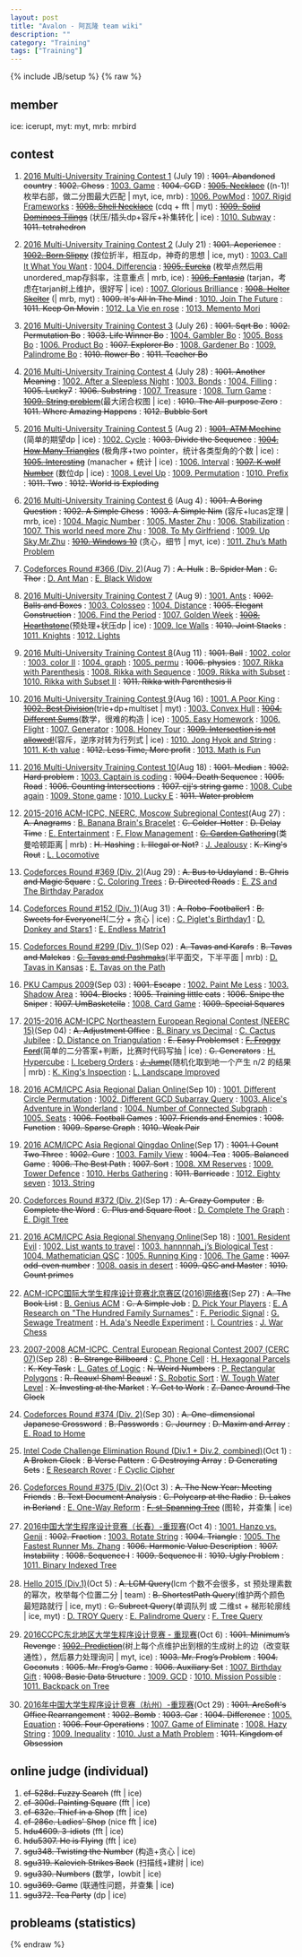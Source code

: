 ```yaml
---
layout: post
title: "Avalon - 阿瓦隆 team wiki"
description: ""
category: "Training"
tags: ["Training"]
---
```

{% include JB/setup %}
{% raw %}

## member
ice: icerupt, myt: myt, mrb: mrbird

## contest

1. [2016 Multi-University Training Contest 1][1] (July 19)
:  <del>1001. Abandoned country</del>
:  <del>1002. Chess</del>
:  [1003. Game][2]
:  <del>1004. GCD</del>
:  <del>[1005. Necklace][3]</del> ((n-1)!枚举右部，做二分图最大匹配 \| myt, ice, mrb)
:  [1006. PowMod][4]
:  [1007. Rigid Frameworks][5]
:  <del>[1008. Shell Necklace][6]</del> (cdq + fft \| myt)
:  <del>[1009. Solid Dominoes Tilings][7]</del> (状压/插头dp+容斥+补集转化 \| ice)
:  [1010. Subway][8]
:  <del>1011. tetrahedron</del>

2. [2016 Multi-University Training Contest 2][9] (July 21)
:  <del>1001. Acperience</del>
:  <del>[1002. Born Slippy][10]</del> (按位折半，相互dp，神奇的思想 \| ice, myt)
:  [1003. Call It What You Want][11]
:  [1004. Differencia][12]
:  <del>[1005. Eureka][13]</del> (枚举点然后用unordered\_map存斜率，注意重点 \| mrb, ice)
:  <del>[1006. Fantasia][14]</del> (tarjan，考虑在tarjan树上维护，很好写 \| ice)
:  [1007. Glorious Brilliance][15]
:  <del>[1008. Helter Skelter][16]</del> (\| mrb, myt)
:  <del>1009. It's All In The Mind</del>
:  [1010. Join The Future][17]
:  <del>1011. Keep On Movin</del>
:  [1012. La Vie en rose][18]
:  [1013. Memento Mori][19]

3. [2016 Multi-University Training Contest 3][20] (July 26)
:  <del>1001. Sqrt Bo</del>
:  <del>1002. Permutation Bo</del>
:  <del>1003. Life Winner Bo</del>
:  [1004. Gambler Bo][21]
:  [1005. Boss Bo][22]
:  [1006. Product Bo][23]
:  <del>1007. Explorer Bo</del>
:  [1008. Gardener Bo][24]
:  [1009. Palindrome Bo][25]
:  <del>1010. Rower Bo</del>
:  <del>1011. Teacher Bo</del>

4. [2016 Multi-University Training Contest 4][26] (July 28)
:  <del>1001. Another Meaning</del>
:  [1002. After a Sleepless Night][27]
:  [1003. Bonds][28]
:  [1004. Filling][29]
:  <del>1005. Lucky7</del>
:  <del>1006. Substring</del>
:  [1007. Treasure][30]
:  [1008. Turn Game][31]
:  <del>[1009. String problem][32]</del>(最大闭合权图 \| ice)
:  <del>1010. The All-purpose Zero</del>
:  <del>1011. Where Amazing Happens</del>
:  <del>1012. Bubble Sort</del>

5. [2016 Multi-University Training Contest 5][33] (Aug 2)
:  <del>[1001. ATM Mechine][34]</del> (简单的期望dp \| ice)
:  [1002. Cycle][35]
:  <del>1003. Divide the Sequence</del>
:  <del>[1004. How Many Triangles][36]</del> (极角序+two pointer，统计各类型角的个数 \| ice)
:  <del>[1005. Interesting][37]</del> (manacher + 统计 \| ice)
:  [1006. Interval][38]
:  <del>[1007. K-wolf Number][39]</del> (数位dp \| ice)
:  [1008. Level Up][40]
:  [1009. Permutation][41]
:  [1010. Prefix][42]
:  <del>1011. Two</del>
:  <del>1012. World is Exploding</del>

6. [2016 Multi-University Training Contest 6][43] (Aug 4)
:  <del>1001. A Boring Question</del>
:  <del>1002. A Simple Chess</del>
:  <del>1003. A Simple Nim</del> (容斥+lucas定理 \| mrb, ice)
:  [1004. Magic Number][44]
:  [1005. Master Zhu][45]
:  [1006. Stabilization][46]
:  [1007. This world need more Zhu][47]
:  [1008. To My Girlfriend][48]
:  [1009. Up Sky,Mr.Zhu][49]
:  <del>[1010. Windows 10][50]</del> (贪心，细节 \| myt, ice)
:  [1011. Zhu’s Math Problem][51]

7. [Codeforces Round #366 (Div. 2)][118](Aug 7)
:   <del>A. Hulk</del>
:   <del>B. Spider Man</del>
:   <del>C. Thor</del>
:   [D. Ant Man][119]
:   [E. Black Widow][120]

8. [2016 Multi-University Training Contest 7][52] (Aug 9)
:  [1001. Ants][53]
:  <del>1002. Balls and Boxes</del>
:  [1003. Colosseo][54]
:  [1004. Distance][55]
:  <del>1005. Elegant Construction</del>
:  [1006. Find the Period][56]
:  [1007. Golden Week][57]
:  <del>[1008. Hearthstone][58]</del>(预处理+状压dp \| ice)
:  [1009. Ice Walls][59]
:  <del>1010. Joint Stacks</del>
:  [1011. Knights][60]
:  [1012. Lights][61]

9. [2016 Multi-University Training Contest 8][62](Aug 11)
:  <del>1001. Ball</del>
:  [1002. color][63]
:  [1003. color II][64]
:  [1004. graph][65]
:  [1005. permu][66]
:  <del>1006. physics</del>
:  [1007. Rikka with Parenthesis][67]
:  [1008. Rikka with Sequence][68]
:  [1009. Rikka with Subset][69]
:  [1010. Rikka with Subset II][70]
:  <del>1011. Rikka with Parenthesis II</del>

10. [2016 Multi-University Training Contest 9][71](Aug 16)
:  [1001. A Poor King][72]
:  <del>[1002. Best Division][73]</del>(trie+dp+multiset \| myt)
:  [1003. Convex Hull][74]
:  <del>[1004. Different Sums][75]</del>(数学，很难的构造 \| ice)
:  [1005. Easy Homework][76]
:  [1006. Flight][77]
:  [1007. Generator][78]
:  [1008. Honey Tour][79]
:  <del>[1009. Intersection is not allowed!][80]</del>(容斥，逆序对转为行列式 \| ice)
:  [1010. Jong Hyok and String][81]
:  [1011. K-th value][82]
:  <del>1012. Less Time, More profit</del>
:  [1013. Math is Fun][83]

11. [2016 Multi-University Training Contest 10][84](Aug 18)
:  <del>1001. Median</del>
:  <del>1002. Hard problem</del>
:  [1003. Captain is coding][85]
:  <del>1004. Death Sequence</del>
:  <del>1005. Road</del>
:  <del>1006. Counting Intersections</del>
:  <del>1007. cjj's string game</del>
:  [1008. Cube again][86]
:  [1009. Stone game][87]
:  [1010. Lucky E][88]
:  <del>1011. Water problem</del>

12. [2015-2016 ACM-ICPC, NEERC, Moscow Subregional Contest][89](Aug 27)
:  <del>A. Anagrams</del>
:  [B. Banana Brain's Bracelet][90]
:  <del>C. Colder-Hotter</del>
:  <del>D. Delay Time</del>
:  [E. Entertainment][91]
:  [F. Flow Management][92]
:  <del>[G. Garden Gathering][93]</del>(类曼哈顿距离 \| mrb)
:  <del>H. Hashing</del>
:  <del>I. Illegal or Not?</del>
:  [J. Jealousy][94]
:  <del>K. King's Rout</del>
:  [L. Locomotive][95]

13. [Codeforces Round #369 (Div. 2)][121](Aug 29)
:   <del>A. Bus to Udayland</del>
:   <del>B. Chris and Magic Square</del>
:   [C. Coloring Trees][122]
:   <del>D. Directed Roads</del>
:   [E. ZS and The Birthday Paradox][123]

14. [Codeforces Round #152 (Div. 1)][96](Aug 31)
:  <del>A. Robo-Footballer1</del>
:  <del>B. Sweets for Everyone!1</del>(二分 + 贪心 \| ice)
:  [C. Piglet's Birthday1][97]
:  [D. Donkey and Stars1][98]
:  [E. Endless Matrix1][99]

15. [Codeforces Round #299 (Div. 1)][100](Sep 02)
:  <del>A. Tavas and Karafs</del>
:  <del>B. Tavas and Malekas</del>
:  <del>[C. Tavas and Pashmaks][101]</del>(半平面交，下半平面 \| mrb)
:  [D. Tavas in Kansas][102]
:  [E. Tavas on the Path][103]

16. [PKU Campus 2009][114](Sep 03)
:   <del>1001. Escape</del>
:   [1002. Paint Me Less][115]
:   [1003. Shadow Area][116]
:   <del>1004. Blocks</del>
:   <del>1005. Training little cats</del>
:   <del>1006. Snipe the Sniper</del>
:   <del>1007. UmBasketella</del>
:   [1008. Card Game][117]
:   <del>1009. Special Squares</del>

17. [2015-2016 ACM-ICPC Northeastern European Regional Contest (NEERC 15)][104](Sep 04)
:   <del>A. Adjustment Office</del>
:   [B. Binary vs Decimal][105]
:   [C. Cactus Jubilee][106]
:   [D. Distance on Triangulation][107]
:   <del>E. Easy Problemset</del>
:   <del>[F. Froggy Ford][108]</del>(简单的二分答案+判断，比赛时代码写抽 \| ice)
:   <del>G. Generators</del>
:   [H. Hypercube][109]
:   [I. Iceberg Orders][110]
:   <del>[J. Jump][111]</del>(随机化取到地一个产生 n/2 的结果 \| mrb)
:   [K. King's Inspection][112]
:   [L. Landscape Improved][113]

18. [2016 ACM/ICPC Asia Regional Dalian Online][127](Sep 10)
:  [1001. Different Circle Permutation][128]
:  [1002. Different GCD Subarray Query][129]
:  [1003. Alice's Adventure in Wonderland][130]
:  [1004. Number of Connected Subgraph][131]
:  [1005. Seats][132]
:  <del>1006. Football Games</del>
:  <del>1007. Friends and Enemies</del>
:  <del>1008. Function</del>
:  <del>1009. Sparse Graph</del>
:  <del>1010. Weak Pair</del>

19. [2016 ACM/ICPC Asia Regional Qingdao Online][133](Sep 17)
:  <del>1001. I Count Two Three</del>
:  <del>1002. Cure</del>
:  [1003. Family View][134]
:  <del>1004. Tea</del>
:  <del>1005. Balanced Game</del>
:  <del>1006. The Best Path</del>
:  <del>1007. Sort</del>
:  [1008. XM Reserves][135]
:  [1009. Tower Defence][136]
:  [1010. Herbs Gathering][137]
:  <del>1011. Barricade</del>
:  [1012. Eighty seven][138]
:  [1013. String][139]

20. [Codeforces Round #372 (Div. 2)][124](Sep 17)
:   <del>A. Crazy Computer</del>
:   <del>B. Complete the Word</del>
:   <del>C. Plus and Square Root</del>
:   [D. Complete The Graph][125]
:   [E. Digit Tree][126]

21. [2016 ACM/ICPC Asia Regional Shenyang Online][140](Sep 18)
:  [1001. Resident Evil][141]
:  [1002. List wants to travel][142]
:  [1003. hannnnah\_j’s Biological Test][143]
:  [1004. Mathematician QSC][144]
:  [1005. Running King][145]
:  [1006. The Game][146]
:  <del>1007. odd-even number</del>
:  [1008. oasis in desert][147]
:  <del>1009. QSC and Master</del>
:  <del>1010. Count primes</del>

22. [ACM-ICPC国际大学生程序设计竞赛北京赛区(2016)网络赛][148](Sep 27)
:   <del>A. The Book List</del>
:   [B. Genius ACM][149]
:   <del>C. A Simple Job</del>
:   [D. Pick Your Players][150]
:   [E. A Research on "The Hundred Family Surnames"][151]
:   [F. Periodic Signal][152]
:   [G. Sewage Treatment][153]
:   [H. Ada's Needle Experiment][154]
:   [I. Countries][155]
:   [J. War Chess][156]

23. [2007-2008 ACM-ICPC, Central European Regional Contest 2007 (CERC 07)][157](Sep 28)
:   <del>B. Strange Billboard</del>
:   [C. Phone Cell][158]
:   [H. Hexagonal Parcels][159]
:   <del>K. Key Task</del>
:   [L. Gates of Logic][160]
:   <del>N. Weird Numbers</del>
:   [P. Rectangular Polygons][161]
:   <del>R. Reaux! Sham! Beaux!</del>
:   [S. Robotic Sort][162]
:   [W. Tough Water Level][163]
:   <del>X. Investing at the Market</del>
:   <del>Y. Get to Work</del>
:   <del>Z. Dance Around The Clock</del>

24. [Codeforces Round #374 (Div. 2)][164](Sep 30)
:   <del>A. One-dimensional Japanese Crossword</del>
:   <del>B. Passwords</del>
:   <del>C. Journey</del>
:   <del>D. Maxim and Array</del>
:   [E. Road to Home][165]

25. [Intel Code Challenge Elimination Round (Div.1 + Div.2, combined)][166](Oct 1)
:   <del>A Broken Clock</del>
:   <del>B Verse Pattern</del>
:   <del>C Destroying Array</del>
:   <del>D Generating Sets</del>
:   [E Research Rover][167]
:   [F Cyclic Cipher][168]

26. [Codeforces Round #375 (Div. 2)][169](Oct 3)
:   <del>A. The New Year: Meeting Friends</del>
:   <del>B. Text Document Analysis</del>
:   <del>C. Polycarp at the Radio</del>
:   <del>D. Lakes in Berland</del>
:   [E. One-Way Reform][170]
:   <del>[F. st-Spanning Tree][171]</del> (图轮，并查集 \| ice)

27. [2016中国大学生程序设计竞赛（长春）-重现赛][172](Oct 4)
:   [1001. Hanzo vs. Genji][173]
:   <del>1002. Fraction</del>
:   [1003. Rotate String][174]
:   <del>1004. Triangle</del>
:   [1005. The Fastest Runner Ms. Zhang][175]
:   <del>1006. Harmonic Value Description</del>
:   <del>1007. Instability</del>
:   <del>1008. Sequence I</del>
:   <del>1009. Sequence II</del>
:   <del>1010. Ugly Problem</del>
:   [1011. Binary Indexed Tree][176]

28. [Hello 2015 (Div.1)][177](Oct 5)
:   <del>A. LCM Query</del>(lcm 个数不会很多，st 预处理素数的幂次，枚举每个位置二分 | team)
:   <del>B. ShortestPath Query</del>(维护两个颜色最短路就行 | ice, myt)
:   <del>C. Subrect Query</del>(单调队列 或 二维st + 梯形轮廓线 | ice, myt)
:   [D. TROY Query][178]
:   [E. Palindrome Query][179]
:   [F. Tree Query][180]

29. [2016CCPC东北地区大学生程序设计竞赛 - 重现赛][181](Oct 6)
:   <del>1001. Minimum’s Revenge</del>
:   <del>[1002. Prediction][182]</del>(树上每个点维护出到根的生成树上的边（改变联通性），然后暴力处理询问 | myt, ice)
:   <del>1003. Mr. Frog’s Problem</del>
:   <del>1004. Coconuts</del>
:   <del>1005. Mr. Frog’s Game</del>
:   <del>1006. Auxiliary Set</del>
:   [1007. Birthday Gift][183]
:   <del>1008. Basic Data Structure</del>
:   [1009. GCD][184]
:   [1010. Mission Possible][185]
:   [1011. Backpack on Tree][186]

30. [2016年中国大学生程序设计竞赛（杭州）-重现赛][187](Oct 29)
:  <del>1001. ArcSoft's Office Rearrangement</del>
:  <del>1002. Bomb</del>
:  <del>1003. Car</del>
:  <del>1004. Difference</del>
:  [1005. Equation][188]
:  <del>1006. Four Operations</del>
:  [1007. Game of Eliminate][189]
:  [1008. Hazy String][190]
:  [1009. Inequality][191]
:  [1010. Just a Math Problem][192]
:  <del>1011. Kingdom of Obsession</del>

## online judge (individual)

1. <del>cf-528d. Fuzzy Search</del> (fft \| ice)
2. <del>cf-300d. Painting Square</del> (fft \| ice)
3. <del>cf-632e. Thief in a Shop</del> (fft \| ice)
4. <del>cf-286e. Ladies' Shop</del> (nice fft \| ice)
5. <del>hdu4609. 3-idiots</del> (fft \| ice)
6. <del>hdu5307. He is Flying</del> (fft \| ice)
7. <del>sgu348. Twisting the Number</del> (构造+贪心 \| ice)
8. <del>sgu319. Kalevich Strikes Back</del> (扫描线+建树 \| ice)
9. <del>sgu330. Numbers</del> (数学，lowbit \| ice)
10. <del>sgu369. Game</del> (联通性问题，并查集 \| ice)
11. <del>sgu372. Tea Party</del> (dp \| ice)

## probleams (statistics)

[1]: http://acm.hdu.edu.cn/contests/contest_show.php?cid=704
[2]: http://acm.hdu.edu.cn/showproblem.php?pid=5725
[3]: http://acm.hdu.edu.cn/showproblem.php?pid=5727
[4]: http://acm.hdu.edu.cn/showproblem.php?pid=5728
[5]: http://acm.hdu.edu.cn/showproblem.php?pid=5729
[6]: http://acm.hdu.edu.cn/showproblem.php?pid=5730
[7]: http://acm.hdu.edu.cn/showproblem.php?pid=5731
[8]: http://acm.hdu.edu.cn/showproblem.php?pid=5732

[9]: http://acm.hdu.edu.cn/contests/contest_show.php?cid=705
[10]: http://acm.hdu.edu.cn/showproblem.php?pid=5735
[11]: http://acm.hdu.edu.cn/showproblem.php?pid=5736
[12]: http://acm.hdu.edu.cn/showproblem.php?pid=5737
[13]: http://acm.hdu.edu.cn/showproblem.php?pid=5738
[14]: http://acm.hdu.edu.cn/showproblem.php?pid=5739
[15]: http://acm.hdu.edu.cn/showproblem.php?pid=5740
[16]: http://acm.hdu.edu.cn/showproblem.php?pid=5741
[17]: http://acm.hdu.edu.cn/showproblem.php?pid=5743
[18]: http://acm.hdu.edu.cn/showproblem.php?pid=5745
[19]: http://acm.hdu.edu.cn/showproblem.php?pid=5746

[20]: http://acm.hdu.edu.cn/contests/contest_show.php?cid=706
[21]: http://acm.hdu.edu.cn/showproblem.php?pid=5755
[22]: http://acm.hdu.edu.cn/showproblem.php?pid=5756
[23]: http://acm.hdu.edu.cn/showproblem.php?pid=5757
[24]: http://acm.hdu.edu.cn/showproblem.php?pid=5759
[25]: http://acm.hdu.edu.cn/showproblem.php?pid=5760

[26]: http://acm.hdu.edu.cn/contests/contest_show.php?cid=707
[27]: http://acm.hdu.edu.cn/showproblem.php?pid=5764
[28]: http://acm.hdu.edu.cn/showproblem.php?pid=5765
[29]: http://acm.hdu.edu.cn/showproblem.php?pid=5766
[30]: http://acm.hdu.edu.cn/showproblem.php?pid=5770
[31]: http://acm.hdu.edu.cn/showproblem.php?pid=5771
[32]: http://acm.hdu.edu.cn/showproblem.php?pid=5772

[33]: http://acm.hdu.edu.cn/contests/contest_show.php?cid=708
[34]: http://acm.hdu.edu.cn/showproblem.php?pid=5781
[35]: http://acm.hdu.edu.cn/showproblem.php?pid=5782
[36]: http://acm.hdu.edu.cn/showproblem.php?pid=5784
[37]: http://acm.hdu.edu.cn/showproblem.php?pid=5785
[38]: http://acm.hdu.edu.cn/showproblem.php?pid=5786
[39]: http://acm.hdu.edu.cn/showproblem.php?pid=5787
[40]: http://acm.hdu.edu.cn/showproblem.php?pid=5788
[41]: http://acm.hdu.edu.cn/showproblem.php?pid=5789
[42]: http://acm.hdu.edu.cn/showproblem.php?pid=5790

[43]: http://acm.hdu.edu.cn/contests/contest_show.php?cid=709
[44]: http://acm.hdu.edu.cn/showproblem.php?pid=5796
[45]: http://acm.hdu.edu.cn/showproblem.php?pid=5797
[46]: http://acm.hdu.edu.cn/showproblem.php?pid=5798
[47]: http://acm.hdu.edu.cn/showproblem.php?pid=5799
[48]: http://acm.hdu.edu.cn/showproblem.php?pid=5800
[49]: http://acm.hdu.edu.cn/showproblem.php?pid=5801
[50]: http://acm.hdu.edu.cn/showproblem.php?pid=5802
[51]: http://acm.hdu.edu.cn/showproblem.php?pid=5803

[52]: http://acm.hdu.edu.cn/contests/contest_show.php?cid=710
[53]: http://acm.hdu.edu.cn/showproblem.php?pid=5809
[54]: http://acm.hdu.edu.cn/showproblem.php?pid=5811
[55]: http://acm.hdu.edu.cn/showproblem.php?pid=5812
[56]: http://acm.hdu.edu.cn/showproblem.php?pid=5814
[57]: http://acm.hdu.edu.cn/showproblem.php?pid=5815
[58]: http://acm.hdu.edu.cn/showproblem.php?pid=5816
[59]: http://acm.hdu.edu.cn/showproblem.php?pid=5817
[60]: http://acm.hdu.edu.cn/showproblem.php?pid=5819
[61]: http://acm.hdu.edu.cn/showproblem.php?pid=5820

[62]: http://acm.hdu.edu.cn/contests/contest_show.php?cid=711
[63]: http://acm.hdu.edu.cn/showproblem.php?pid=5822
[64]: http://acm.hdu.edu.cn/showproblem.php?pid=5823
[65]: http://acm.hdu.edu.cn/showproblem.php?pid=5824
[66]: http://acm.hdu.edu.cn/showproblem.php?pid=5825
[67]: http://acm.hdu.edu.cn/showproblem.php?pid=5827
[68]: http://acm.hdu.edu.cn/showproblem.php?pid=5828
[69]: http://acm.hdu.edu.cn/showproblem.php?pid=5829
[70]: http://acm.hdu.edu.cn/showproblem.php?pid=5830

[71]: http://acm.hdu.edu.cn/contests/contest_show.php?cid=712
[72]: http://acm.hdu.edu.cn/showproblem.php?pid=5844
[73]: http://acm.hdu.edu.cn/showproblem.php?pid=5845
[74]: http://acm.hdu.edu.cn/showproblem.php?pid=5846
[75]: http://acm.hdu.edu.cn/showproblem.php?pid=5847
[76]: http://acm.hdu.edu.cn/showproblem.php?pid=5848
[77]: http://acm.hdu.edu.cn/showproblem.php?pid=5849
[78]: http://acm.hdu.edu.cn/showproblem.php?pid=5850
[79]: http://acm.hdu.edu.cn/showproblem.php?pid=5851
[80]: http://acm.hdu.edu.cn/showproblem.php?pid=5852
[81]: http://acm.hdu.edu.cn/showproblem.php?pid=5853
[82]: http://acm.hdu.edu.cn/showproblem.php?pid=5854
[83]: http://acm.hdu.edu.cn/showproblem.php?pid=5856

[84]: http://acm.split.hdu.edu.cn/contests/contest_show.php?cid=713
[85]: http://acm.split.hdu.edu.cn/showproblem.php?pid=5859
[86]: http://acm.split.hdu.edu.cn/showproblem.php?pid=5864
[87]: http://acm.split.hdu.edu.cn/showproblem.php?pid=5865
[88]: http://acm.split.hdu.edu.cn/showproblem.php?pid=5866

[89]: http://codeforces.com/gym/100792
[90]: http://codeforces.com/gym/100792/problem/B
[91]: http://codeforces.com/gym/100792/problem/E
[92]: http://codeforces.com/gym/100792/problem/F
[93]: http://codeforces.com/gym/100792/problem/G
[94]: http://codeforces.com/gym/100792/problem/J
[95]: http://codeforces.com/gym/100792/problem/L

[96]: http://codeforces.com/contest/249
[97]: http://codeforces.com/contest/249/problem/C
[98]: http://codeforces.com/contest/249/problem/D
[99]: http://codeforces.com/contest/249/problem/E

[100]: http://codeforces.com/contest/536
[101]: http://codeforces.com/contest/536/problem/C
[102]: http://codeforces.com/contest/536/problem/D
[103]: http://codeforces.com/contest/536/problem/E

[104]: http://codeforces.com/gym/100851
[105]: http://codeforces.com/gym/100851/problem/B
[106]: http://codeforces.com/gym/100851/problem/C
[107]: http://codeforces.com/gym/100851/problem/D
[108]: http://codeforces.com/gym/100851/problem/F
[109]: http://codeforces.com/gym/100851/problem/H
[110]: http://codeforces.com/gym/100851/problem/I
[111]: http://codeforces.com/gym/100851/problem/J
[112]: http://codeforces.com/gym/100851/problem/K
[113]: http://codeforces.com/gym/100851/problem/L

[114]: http://poj.org/searchproblem?field=source&key=PKU+Campus+2009+%28POJ+Monthly+Contest+%E2%80%93+2009.05.17%29
[115]: http://poj.org/problem?id=3732
[116]: http://poj.org/problem?id=3733
[117]: http://poj.org/problem?id=3738

[118]: http://codeforces.com/contest/705
[119]: http://codeforces.com/contest/705/problem/D
[120]: http://codeforces.com/contest/705/problem/E

[121]: http://codeforces.com/contest/711
[122]: http://codeforces.com/contest/711/problem/C
[123]: http://codeforces.com/contest/711/problem/E

[124]: http://codeforces.com/contest/716
[125]: http://codeforces.com/contest/716/problem/D
[126]: http://codeforces.com/contest/716/problem/E

[127]: http://acm.hdu.edu.cn/contests/contest_show.php?cid=725
[128]: http://acm.hdu.edu.cn/showproblem.php?pid=5868
[129]: http://acm.hdu.edu.cn/showproblem.php?pid=5869
[130]: http://acm.hdu.edu.cn/showproblem.php?pid=5870
[131]: http://acm.hdu.edu.cn/showproblem.php?pid=5871
[132]: http://acm.hdu.edu.cn/showproblem.php?pid=5872

[133]: http://acm.hdu.edu.cn/contests/contest_show.php?cid=723
[134]: http://acm.hdu.edu.cn/showproblem.php?pid=5880
[135]: http://acm.hdu.edu.cn/showproblem.php?pid=5885
[136]: http://acm.hdu.edu.cn/showproblem.php?pid=5886
[137]: http://acm.hdu.edu.cn/showproblem.php?pid=5887
[138]: http://acm.hdu.edu.cn/showproblem.php?pid=5890
[139]: http://acm.hdu.edu.cn/showproblem.php?pid=5891

[140]: http://acm.hdu.edu.cn/contests/contest_show.php?cid=724
[141]: http://acm.hdu.edu.cn/showproblem.php?pid=5892
[142]: http://acm.hdu.edu.cn/showproblem.php?pid=5893
[143]: http://acm.hdu.edu.cn/showproblem.php?pid=5894
[144]: http://acm.hdu.edu.cn/showproblem.php?pid=5895
[145]: http://acm.hdu.edu.cn/showproblem.php?pid=5896
[146]: http://acm.hdu.edu.cn/showproblem.php?pid=5897
[147]: http://acm.hdu.edu.cn/showproblem.php?pid=5899

[148]: https://hihocoder.com/contest/acmicpc2016beijingonline/problems
[149]: https://hihocoder.com/contest/acmicpc2016beijingonline/problem/2
[150]: https://hihocoder.com/contest/acmicpc2016beijingonline/problem/4
[151]: https://hihocoder.com/contest/acmicpc2016beijingonline/problem/5
[152]: https://hihocoder.com/contest/acmicpc2016beijingonline/problem/6
[153]: https://hihocoder.com/contest/acmicpc2016beijingonline/problem/7
[154]: https://hihocoder.com/contest/acmicpc2016beijingonline/problem/8
[155]: https://hihocoder.com/contest/acmicpc2016beijingonline/problem/9
[156]: https://hihocoder.com/contest/acmicpc2016beijingonline/problem/10

[157]: http://codeforces.com/gym/101095
[158]: http://codeforces.com/gym/101095/problem/C
[159]: http://codeforces.com/gym/101095/problem/H
[160]: http://codeforces.com/gym/101095/problem/L
[161]: http://codeforces.com/gym/101095/problem/P
[162]: http://codeforces.com/gym/101095/problem/S
[163]: http://codeforces.com/gym/101095/problem/W

[164]: http://codeforces.com/contest/721
[165]: http://codeforces.com/contest/721/problem/E

[166]: http://codeforces.com/contest/722
[167]: http://codeforces.com/contest/722/problem/E
[168]: http://codeforces.com/contest/722/problem/F

[169]: http://codeforces.com/contest/723
[170]: http://codeforces.com/contest/723/problem/E
[171]: http://codeforces.com/contest/723/problem/F

[172]: http://acm.hdu.edu.cn/contests/contest_show.php?cid=728
[173]: http://acm.hdu.edu.cn/showproblem.php?pid=5911
[174]: http://acm.hdu.edu.cn/showproblem.php?pid=5913
[175]: http://acm.hdu.edu.cn/showproblem.php?pid=5915
[176]: http://acm.hdu.edu.cn/showproblem.php?pid=5921

[177]: http://codeforces.com/gym/100570
[178]: http://codeforces.com/gym/100570/problem/D
[179]: http://codeforces.com/gym/100570/problem/E
[180]: http://codeforces.com/gym/100570/problem/F

[181]: http://acm.hdu.edu.cn/contests/contest_show.php?cid=729
[182]: http://acm.hdu.edu.cn/showproblem.php?pid=5923
[183]: http://acm.hdu.edu.cn/showproblem.php?pid=5928
[184]: http://acm.hdu.edu.cn/showproblem.php?pid=5930
[185]: http://acm.hdu.edu.cn/showproblem.php?pid=5931
[186]: http://acm.hdu.edu.cn/showproblem.php?pid=5932

[187]: http://acm.hdu.edu.cn/contests/contest_show.php?cid=734
[188]: http://acm.hdu.edu.cn/showproblem.php?pid=5937
[189]: http://acm.hdu.edu.cn/showproblem.php?pid=5939
[190]: http://acm.hdu.edu.cn/showproblem.php?pid=5940
[191]: http://acm.hdu.edu.cn/showproblem.php?pid=5941
[192]: http://acm.hdu.edu.cn/showproblem.php?pid=5942

{% endraw %}

